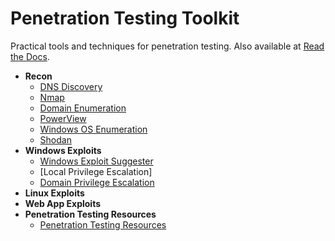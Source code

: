 # Penetration Testing Toolkit

Practical tools and techniques for penetration testing. Also available at [Read the Docs](https://penetration-testing.readthedocs.io/).

* __Recon__
  * [DNS Discovery](/docs/source/DNS-Discovery.md)
  * [Nmap](/docs/source/Nmap.md)
  * [Domain Enumeration](/docs/source/Domain-Enumeration.md)
  * [PowerView](/docs/source/PowerView.md)
  * [Windows OS Enumeration](/docs/source/Windows-OS-Enumeration.md)
  * [Shodan](/docs/source/Shodan.md)
* __Windows Exploits__
  * [Windows Exploit Suggester](/docs/source/Windows-Exploit-Suggester.md)
  * [Local Privilege Escalation]
  * [Domain Privilege Escalation](/docs/source/Domain-Privilege-Escalation.md)
* __Linux Exploits__
* __Web App Exploits__
* __Penetration Testing Resources__
  * [Penetration Testing Resources](/docs/source/Penetration-Testing-Resources.md)